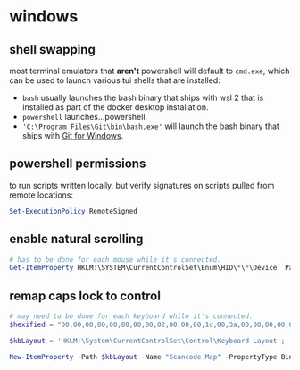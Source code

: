 windows
=======

## shell swapping

most terminal emulators that **aren't** powershell will default to `cmd.exe`, which can be used to launch various tui shells that are installed:

* `bash` usually launches the bash binary that ships with wsl 2 that is installed as part of the docker desktop installation.
* `powershell` launches...powershell.
* `'C:\Program Files\Git\bin\bash.exe'` will launch the bash binary that ships with [Git for Windows](https://gitforwindows.org/).

## powershell permissions

to run scripts written locally, but verify signatures on scripts pulled from remote locations:

```powershell
Set-ExecutionPolicy RemoteSigned
```

## enable natural scrolling

```powershell
# has to be done for each mouse while it's connected.
Get-ItemProperty HKLM:\SYSTEM\CurrentControlSet\Enum\HID\*\*\Device` Parameters FlipFlopWheel -EA 0 | ForEach-Object { Set-ItemProperty $_.PSPath FlipFlopWheel 1 }
```

## remap caps lock to control

```powershell
# may need to be done for each keyboard while it's connected.
$hexified = "00,00,00,00,00,00,00,00,02,00,00,00,1d,00,3a,00,00,00,00,00".Split(',') | % { "0x$_"};

$kbLayout = 'HKLM:\System\CurrentControlSet\Control\Keyboard Layout';

New-ItemProperty -Path $kbLayout -Name "Scancode Map" -PropertyType Binary -Value ([byte[]]$hexified);
```
